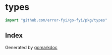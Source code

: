 <!-- gomarkdoc:embed:start -->

<!-- Code generated by gomarkdoc. DO NOT EDIT -->

# types

```go
import "github.com/error-fyi/go-fyi/pkg/types"
```

## Index



Generated by [gomarkdoc](<https://github.com/princjef/gomarkdoc>)


<!-- gomarkdoc:embed:end -->